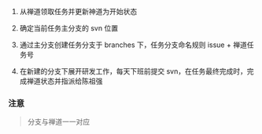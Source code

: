 1. 从禅道领取任务并更新神道为开始状态

2. 确定当前任务主分支的 svn 位置

3. 通过主分支创建任务分支于 branches 下，任务分支命名规则 issue + 禅道任务号

4. 在新建的分支下展开研发工作，每天下班前提交 svn，在任务最终完成时，完成禅道状态并指派给陈祖强

### 注意

> 分支与禅道一一对应
